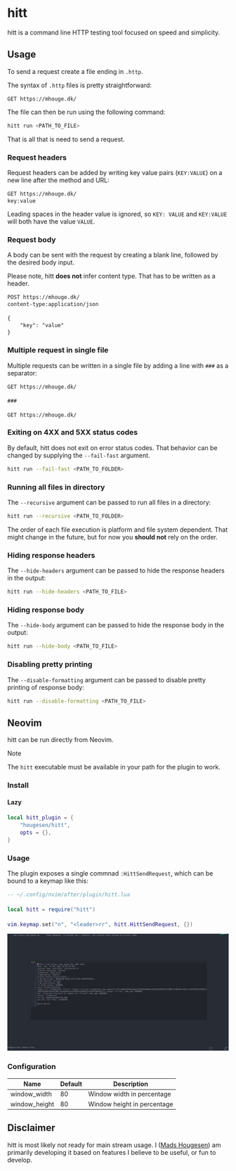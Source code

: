# hitt

hitt is a command line HTTP testing tool focused on speed and simplicity.

## Usage

To send a request create a file ending in `.http`.

The syntax of `.http` files is pretty straightforward:

```text
GET https://mhouge.dk/
```

The file can then be run using the following command:

```sh
hitt run <PATH_TO_FILE>
```

That is all that is need to send a request.

### Request headers

Request headers can be added by writing key value pairs (`KEY:VALUE`) on a new line after the method and URL:

```text
GET https://mhouge.dk/
key:value
```

Leading spaces in the header value is ignored, so `KEY: VALUE` and `KEY:VALUE` will both have the value `VALUE`.

### Request body

A body can be sent with the request by creating a blank line, followed by the desired body input.

Please note, hitt **does not** infer content type. That has to be written as a header.

```text
POST https://mhouge.dk/
content-type:application/json

{
    "key": "value"
}
```

### Multiple request in single file

Multiple requests can be written in a single file by adding a line with `###` as a separator:

```text
GET https://mhouge.dk/

###

GET https://mhouge.dk/
```

### Exiting on 4XX and 5XX status codes

By default, hitt does not exit on error status codes. That behavior can be changed by supplying the `--fail-fast` argument.

```sh
hitt run --fail-fast <PATH_TO_FOLDER>
```

### Running all files in directory

The `--recursive` argument can be passed to run all files in a directory:

```sh
hitt run --recursive <PATH_TO_FOLDER>
```

The order of each file execution is platform and file system dependent. That might change in the future, but for now you **should not** rely on the order.

### Hiding response headers

The `--hide-headers` argument can be passed to hide the response headers in the output:

```sh
hitt run --hide-headers <PATH_TO_FILE>
```

### Hiding response body

The `--hide-body` argument can be passed to hide the response body in the output:

```sh
hitt run --hide-body <PATH_TO_FILE>
```

### Disabling pretty printing

The `--disable-formatting` argument can be passed to disable pretty printing of response body:

```sh
hitt run --disable-formatting <PATH_TO_FILE>
```

## Neovim

hitt can be run directly from Neovim.

> [!NOTE]
> The `hitt` executable must be available in your path for the plugin to work.

### Install

#### Lazy

```lua
local hitt_plugin = {
    "hougesen/hitt",
    opts = {},
}
```

### Usage

The plugin exposes a single commnad `:HittSendRequest`, which can be bound to a keymap like this:

```lua
-- ~/.config/nvim/after/plugin/hitt.lua

local hitt = require("hitt")

vim.keymap.set("n", "<leader>rr", hitt.HittSendRequest, {})
```

![hitt neovim window](/docs/static/hitt-neovim-window.jpg)

### Configuration

| Name          | Default | Description                 |
| ------------- | ------- | --------------------------- |
| window_width  | 80      | Window width in percentage  |
| window_height | 80      | Window height in percentage |

## Disclaimer

hitt is most likely not ready for main stream usage. I ([Mads Hougesen](https://mhouge.dk)) am primarily developing it based on features I believe to be useful, or fun to develop.
